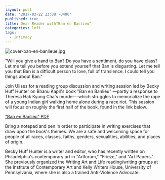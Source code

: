 ```yaml
---
layout: post
date: '2017-03-22 23:08 -0400'
published: true
title: Dear Reader with"Ban en Banlieu"
categories: left
tags:
  - intimacy
---
```

![cover-ban-en-banlieue.jpg]({{site.baseurl}}/assets/img/cover-ban-en-banlieue.jpg)


"Will you give a hand to Ban? Do you have a sentiment, do you have class? Let me tell you before you extend yourself that Ban is disgusting. Let me tell you that Ban is a difficult person to love, full of transience. I could tell you things about Ban."

Join Ulises for a reading group discussion and writing session led by Becky Huff Hunter on Bhanu Kapil's book "Ban en Banlieu" —partly a response to Theresa Hak Kyung Cha's murder—which struggles to memorialize the rape of a young Indian girl walking home alone during a race riot. This session will focus on roughly the first half of the book, found in the link below.

["Ban en Banlieu" PDF](https://drive.google.com/file/d/0B_P5glJ74tP7djN1NUNib2R5ZUE/view)

Bring a notepad and pen in order to participate in writing exercises that draw upon the book's themes. We are a safe and welcoming space for people of all races, classes, faiths, genders, sexualities, abilities, and places of origin.

Becky Huff Hunter is a writer and editor, who has recently written on Philadelphia's contemporary art in "Artforum," "Frieze," and "Art Papers." She previously organized the Writing Art and Life reading/writing groups at the Institute of Contemporary Art and Kelly Writers House, University of Pennsylvania, where she is also a trained Anti-Violence Advocate.
